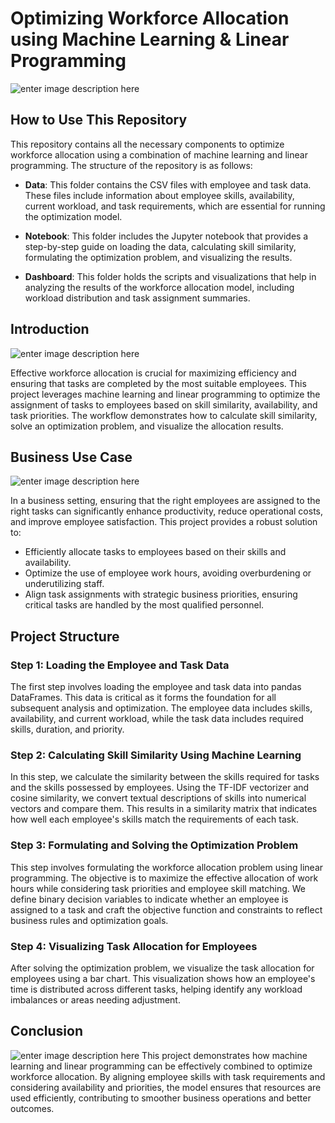 # Optimizing Workforce Allocation using Machine Learning & Linear Programming

![enter image description here](https://i.pinimg.com/736x/b2/6e/96/b26e969d6be61b4f6cefb30d35df70a6.jpg)

## How to Use This Repository

This repository contains all the necessary components to optimize workforce allocation using a combination of machine learning and linear programming. The structure of the repository is as follows:

-   **Data**: This folder contains the CSV files with employee and task data. These files include information about employee skills, availability, current workload, and task requirements, which are essential for running the optimization model.
    
-   **Notebook**: This folder includes the Jupyter notebook that provides a step-by-step guide on loading the data, calculating skill similarity, formulating the optimization problem, and visualizing the results.
    
-   **Dashboard**: This folder holds the scripts and visualizations that help in analyzing the results of the workforce allocation model, including workload distribution and task assignment summaries.
    

## Introduction

![enter image description here](https://i.pinimg.com/474x/7c/f1/ce/7cf1ce2784bb6c9ffeff0ca999e690b4.jpg)

Effective workforce allocation is crucial for maximizing efficiency and ensuring that tasks are completed by the most suitable employees. This project leverages machine learning and linear programming to optimize the assignment of tasks to employees based on skill similarity, availability, and task priorities. The workflow demonstrates how to calculate skill similarity, solve an optimization problem, and visualize the allocation results.

## Business Use Case

![enter image description here](https://i.pinimg.com/736x/db/24/c7/db24c78cc537ecab0c65420671bf133b.jpg)

In a business setting, ensuring that the right employees are assigned to the right tasks can significantly enhance productivity, reduce operational costs, and improve employee satisfaction. This project provides a robust solution to:

-   Efficiently allocate tasks to employees based on their skills and availability.
-   Optimize the use of employee work hours, avoiding overburdening or underutilizing staff.
-   Align task assignments with strategic business priorities, ensuring critical tasks are handled by the most qualified personnel.

## Project Structure

### Step 1: Loading the Employee and Task Data

The first step involves loading the employee and task data into pandas DataFrames. This data is critical as it forms the foundation for all subsequent analysis and optimization. The employee data includes skills, availability, and current workload, while the task data includes required skills, duration, and priority.

### Step 2: Calculating Skill Similarity Using Machine Learning

In this step, we calculate the similarity between the skills required for tasks and the skills possessed by employees. Using the TF-IDF vectorizer and cosine similarity, we convert textual descriptions of skills into numerical vectors and compare them. This results in a similarity matrix that indicates how well each employee's skills match the requirements of each task.

### Step 3: Formulating and Solving the Optimization Problem

This step involves formulating the workforce allocation problem using linear programming. The objective is to maximize the effective allocation of work hours while considering task priorities and employee skill matching. We define binary decision variables to indicate whether an employee is assigned to a task and craft the objective function and constraints to reflect business rules and optimization goals.

### Step 4: Visualizing Task Allocation for Employees

After solving the optimization problem, we visualize the task allocation for employees using a bar chart. This visualization shows how an employee's time is distributed across different tasks, helping identify any workload imbalances or areas needing adjustment.

## Conclusion


![enter image description here](https://i.pinimg.com/736x/7f/fe/9f/7ffe9f580ea27d32ecfd2f4a6bdb5c23.jpg)
This project demonstrates how machine learning and linear programming can be effectively combined to optimize workforce allocation. By aligning employee skills with task requirements and considering availability and priorities, the model ensures that resources are used efficiently, contributing to smoother business operations and better outcomes.
